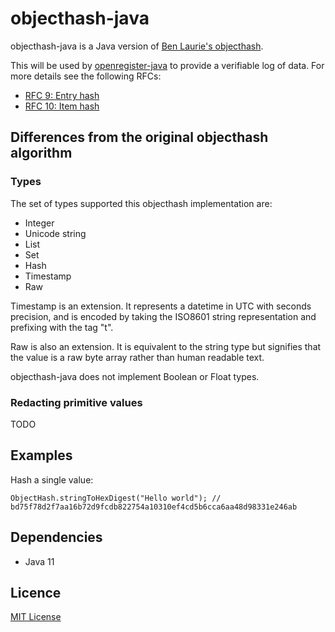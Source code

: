 # objecthash-java

objecthash-java is a Java version of [Ben Laurie's objecthash](https://github.com/benlaurie/objecthash).

This will be used by [openregister-java]() to provide a verifiable log of data. For more details see the following RFCs:

- [RFC 9: Entry hash](https://github.com/openregister/registers-rfcs/blob/master/content/entry-hash/index.md)
- [RFC 10: Item hash](https://github.com/openregister/registers-rfcs/blob/master/content/item-hash/index.md)

## Differences from the original objecthash algorithm
### Types
The set of types supported this objecthash implementation are:
- Integer
- Unicode string
- List
- Set
- Hash
- Timestamp
- Raw

Timestamp is an extension.
It represents a datetime in UTC with seconds precision, and is encoded by taking the ISO8601 string representation and prefixing with the tag "t".

Raw is also an extension. It is equivalent to the string type but signifies that the value is a raw byte array rather than human readable text.

objecthash-java does not implement Boolean or Float types.

### Redacting primitive values

TODO

## Examples

Hash a single value:

```
ObjectHash.stringToHexDigest("Hello world"); // bd75f78d2f7aa16b72d9fcdb822754a10310ef4cd5b6cca6aa48d98331e246ab
```

## Dependencies
- Java 11

## Licence

[MIT License](LICENSE.txt)
